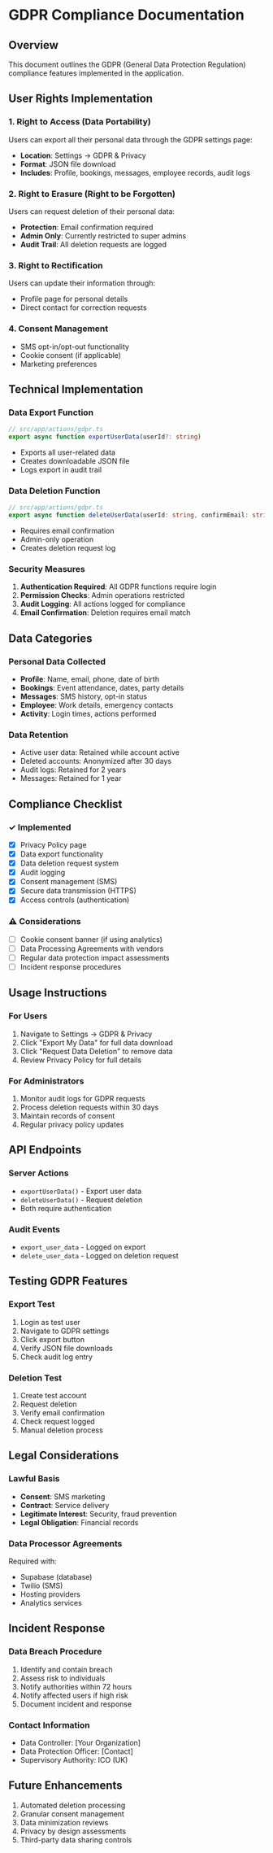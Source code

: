 # GDPR Compliance Documentation

## Overview
This document outlines the GDPR (General Data Protection Regulation) compliance features implemented in the application.

## User Rights Implementation

### 1. Right to Access (Data Portability)
Users can export all their personal data through the GDPR settings page:
- **Location**: Settings → GDPR & Privacy
- **Format**: JSON file download
- **Includes**: Profile, bookings, messages, employee records, audit logs

### 2. Right to Erasure (Right to be Forgotten)
Users can request deletion of their personal data:
- **Protection**: Email confirmation required
- **Admin Only**: Currently restricted to super admins
- **Audit Trail**: All deletion requests are logged

### 3. Right to Rectification
Users can update their information through:
- Profile page for personal details
- Direct contact for correction requests

### 4. Consent Management
- SMS opt-in/opt-out functionality
- Cookie consent (if applicable)
- Marketing preferences

## Technical Implementation

### Data Export Function
```typescript
// src/app/actions/gdpr.ts
export async function exportUserData(userId?: string)
```
- Exports all user-related data
- Creates downloadable JSON file
- Logs export in audit trail

### Data Deletion Function
```typescript
// src/app/actions/gdpr.ts
export async function deleteUserData(userId: string, confirmEmail: string)
```
- Requires email confirmation
- Admin-only operation
- Creates deletion request log

### Security Measures
1. **Authentication Required**: All GDPR functions require login
2. **Permission Checks**: Admin operations restricted
3. **Audit Logging**: All actions logged for compliance
4. **Email Confirmation**: Deletion requires email match

## Data Categories

### Personal Data Collected
- **Profile**: Name, email, phone, date of birth
- **Bookings**: Event attendance, dates, party details
- **Messages**: SMS history, opt-in status
- **Employee**: Work details, emergency contacts
- **Activity**: Login times, actions performed

### Data Retention
- Active user data: Retained while account active
- Deleted accounts: Anonymized after 30 days
- Audit logs: Retained for 2 years
- Messages: Retained for 1 year

## Compliance Checklist

### ✓ Implemented
- [x] Privacy Policy page
- [x] Data export functionality
- [x] Data deletion request system
- [x] Audit logging
- [x] Consent management (SMS)
- [x] Secure data transmission (HTTPS)
- [x] Access controls (authentication)

### ⚠️ Considerations
- [ ] Cookie consent banner (if using analytics)
- [ ] Data Processing Agreements with vendors
- [ ] Regular data protection impact assessments
- [ ] Incident response procedures

## Usage Instructions

### For Users
1. Navigate to Settings → GDPR & Privacy
2. Click "Export My Data" for full data download
3. Click "Request Data Deletion" to remove data
4. Review Privacy Policy for full details

### For Administrators
1. Monitor audit logs for GDPR requests
2. Process deletion requests within 30 days
3. Maintain records of consent
4. Regular privacy policy updates

## API Endpoints

### Server Actions
- `exportUserData()` - Export user data
- `deleteUserData()` - Request deletion
- Both require authentication

### Audit Events
- `export_user_data` - Logged on export
- `delete_user_data` - Logged on deletion request

## Testing GDPR Features

### Export Test
1. Login as test user
2. Navigate to GDPR settings
3. Click export button
4. Verify JSON file downloads
5. Check audit log entry

### Deletion Test
1. Create test account
2. Request deletion
3. Verify email confirmation
4. Check request logged
5. Manual deletion process

## Legal Considerations

### Lawful Basis
- **Consent**: SMS marketing
- **Contract**: Service delivery
- **Legitimate Interest**: Security, fraud prevention
- **Legal Obligation**: Financial records

### Data Processor Agreements
Required with:
- Supabase (database)
- Twilio (SMS)
- Hosting providers
- Analytics services

## Incident Response

### Data Breach Procedure
1. Identify and contain breach
2. Assess risk to individuals
3. Notify authorities within 72 hours
4. Notify affected users if high risk
5. Document incident and response

### Contact Information
- Data Controller: [Your Organization]
- Data Protection Officer: [Contact]
- Supervisory Authority: ICO (UK)

## Future Enhancements
1. Automated deletion processing
2. Granular consent management
3. Data minimization reviews
4. Privacy by design assessments
5. Third-party data sharing controls